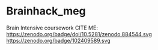 # Brainhack_meg
Brain Intensive coursework
CITE ME:
https://zenodo.org/badge/doi/10.5281/zenodo.884544.svg
https://zenodo.org/badge/102409589.svg
